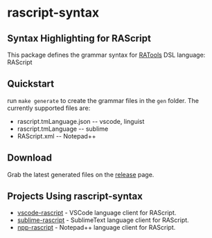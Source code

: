 # rascript-syntax

## Syntax Highlighting for RAScript

This package defines the grammar syntax for [RATools](https://github.com/Jamiras/RATools) DSL language: RAScript

## Quickstart

run `make generate` to create the grammar files in the `gen` folder. The currently supported files are:

* rascript.tmLanguage.json -- vscode, linguist
* rascript.tmLanguage -- sublime
* RAScript.xml -- Notepad++

## Download

Grab the latest generated files on the [release](https://github.com/joshraphael/rascript-syntax/releases/latest) page.

## Projects Using rascript-syntax
- [vscode-rascript](https://github.com/joshraphael/vscode-rascript) - VSCode language client for RAScript.
- [sublime-rascript](https://github.com/joshraphael/sublime-rascript) - SublimeText language client for RAScript.
- [npp-rascript](https://github.com/joshraphael/npp-rascript) - Notepad++ language client for RAScript.